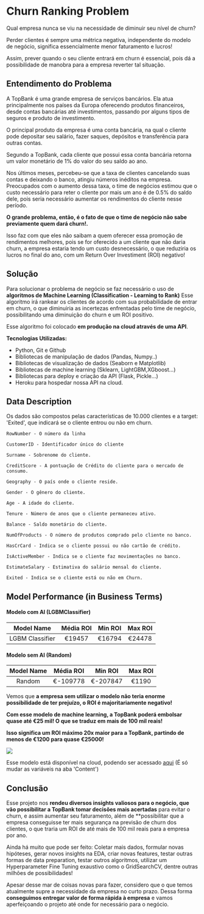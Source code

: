 # Churn Ranking Problem

Qual empresa nunca se viu na necessidade de diminuir seu nível de churn? 

Perder clientes é sempre uma métrica negativa, independente do modelo de negócio, significa essencialmente menor faturamento e lucros!

Assim, prever quando o seu cliente entrará em churn é essencial, pois dá a possibilidade de manobra para a empresa reverter tal situação.

## Entendimento do Problema
A TopBank é uma grande empresa de serviços bancários. Ela atua principalmente nos países da Europa oferecendo produtos financeiros, desde contas bancárias até investimentos, passando por alguns tipos de seguros e produto de investimento.

O principal produto da empresa é uma conta bancária, na qual o cliente pode depositar seu salário, fazer saques, depósitos e transferência para outras contas.

Segundo a TopBank, cada cliente que possui essa conta bancária retorna um valor monetário de 1% do valor do seu saldo ao ano.

Nos últimos meses, percebeu-se que a taxa de clientes cancelando suas contas e deixando o banco, atingiu números inéditos na empresa. Preocupados com o aumento dessa taxa, o time de negócios estimou que o custo necessário para reter o cliente por mais um ano é de 0.5% do saldo dele, pois seria necessário aumentar os rendimentos do cliente nesse período.

**O grande problema, então, é o fato de que o time de negócio não sabe previamente quem dará churn!.**

Isso faz com que eles não saibam a quem oferecer essa promoção de rendimentos melhores, pois se for oferecido a um cliente que não daria churn, a empresa estaria tendo um custo desnecessário, o que reduziria os lucros no final do ano, com um Return Over Investiment (ROI) negativo!

## Solução
Para solucionar o problema de negócio se faz necessário o uso de **algoritmos de Machine Learning (Classification - Learning to Rank)**
Esse algoritmo irá rankear os clientes de acordo com sua probabilidade de entrar em churn, o que diminuiria as incertezas enfrentadas pelo time de negócio, possibilitando uma diminuição do churn e um ROI positivo.

Esse algoritmo foi colocado **em produção na cloud através de uma API**. 

**Tecnologias Utilizadas:** 
* Python, Git e Github
* Bibliotecas de manipulação de dados (Pandas, Numpy..)
* Bibliotecas de visualização de dados (Seaborn e Matplotlib)
* Bibliotecas de machine learning (Sklearn, LightGBM,XGboost...)
* Bibliotecas para deploy e criação da API (Flask, Pickle...)
* Heroku para hospedar nossa API na cloud.

## Data Description


Os dados são compostos pelas características de 10.000 clientes e a target: 'Exited', que indicará se o cliente entrou ou não em churn.
 
```
RowNumber - O número da linha

CustomerID - Identificador único do cliente

Surname - Sobrenome do cliente.

CreditScore - A pontuação de Crédito do cliente para o mercado de consumo.

Geography - O país onde o cliente reside.

Gender - O gênero do cliente.

Age - A idade do cliente.

Tenure - Número de anos que o cliente permaneceu ativo.

Balance - Saldo monetário do cliente.

NumOfProducts - O número de produtos comprado pelo cliente no banco.

HasCrCard - Indica se o cliente possui ou não cartão de crédito.

IsActiveMember - Indica se o cliente faz movimentações no banco.

EstimateSalary - Estimativa do salário mensal do cliente.

Exited - Indica se o cliente está ou não em Churn.
```

## Model Performance (in Business Terms)

#### Modelo com AI (LGBMClassifier)
 
|       Model Name          |        Média ROI          |      Min ROI      |        Max ROI        |
|:-------------------------:|:-------------------:|:--------------:|:------------------:|
| LGBM Classifier                  |  €19457          | €16794       |       €24478        |

#### Modelo sem AI (Random)

|       Model Name          |        Média ROI          |      Min ROI      |        Max ROI        |
|:-------------------------:|:-------------------:|:--------------:|:------------------:|
| Random                  |  €-109778          | €-207847      |       €1190        |

Vemos que **a empresa sem utilizar o modelo não teria enorme possibilidade de ter prejuízo, o ROI é majoritariamente negativo!**

**Com esse modelo de machine learning, a TopBank poderá embolsar quase até €25 mil! O que se traduz em mais de 100 mil reais!**

**Isso significa um ROI máximo 20x maior para a TopBank, partindo de menos de €1200 para quase €25000!**

<img src="https://i.imgur.com/8XEOlir.png"/>

Esse modelo está disponível na cloud, podendo ser acessado <a href=https://reqbin.com/4puvvq1c target="_blank">aqui</a>
(É só mudar as variáveis na aba 'Content')

## Conclusão

Esse projeto nos **rendeu diversos insights valiosos para o negócio, que vão possibilitar a TopBank tomar decisões mais acertadas** para evitar o churn, e assim aumentar seu faturamento, além de **possibilitar que a empresa conseguisse ter mais segurança na previsão de churn dos clientes, o que traria um ROI de até mais de 100 mil reais para a empresa por ano.

Ainda há muito que pode ser feito: Coletar mais dados, formular novas hipóteses, gerar novos insights na EDA, criar novas features, testar outras formas de data preparation, testar outros algoritmos, utilizar um Hyperparameter Fine Tuning exaustivo como o GridSearchCV, dentre outras milhões de possibilidades! 

Apesar desse mar de coisas novas para fazer, considero que o que temos atualmente supre a necessidade da empresa no curto prazo. Dessa forma **conseguimos entregar valor de forma rápida à empresa** e vamos aperfeiçoando o projeto até onde for necessário para o negócio.
